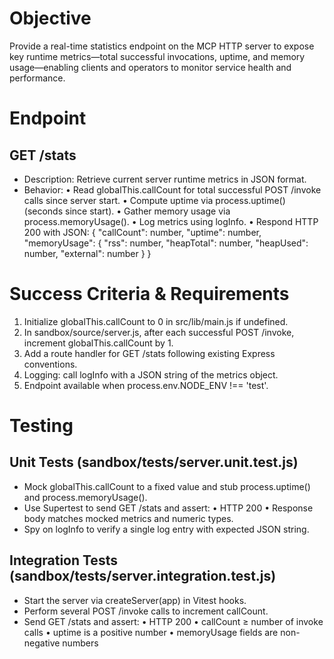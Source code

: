 # Objective
Provide a real-time statistics endpoint on the MCP HTTP server to expose key runtime metrics—total successful invocations, uptime, and memory usage—enabling clients and operators to monitor service health and performance.

# Endpoint

## GET /stats
- Description: Retrieve current server runtime metrics in JSON format.
- Behavior:
  • Read globalThis.callCount for total successful POST /invoke calls since server start.
  • Compute uptime via process.uptime() (seconds since start).
  • Gather memory usage via process.memoryUsage().
  • Log metrics using logInfo.
  • Respond HTTP 200 with JSON:
    {
      "callCount": number,
      "uptime": number,
      "memoryUsage": {
        "rss": number,
        "heapTotal": number,
        "heapUsed": number,
        "external": number
      }
    }

# Success Criteria & Requirements
1. Initialize globalThis.callCount to 0 in src/lib/main.js if undefined.
2. In sandbox/source/server.js, after each successful POST /invoke, increment globalThis.callCount by 1.
3. Add a route handler for GET /stats following existing Express conventions.
4. Logging: call logInfo with a JSON string of the metrics object.
5. Endpoint available when process.env.NODE_ENV !== 'test'.

# Testing

## Unit Tests (sandbox/tests/server.unit.test.js)
- Mock globalThis.callCount to a fixed value and stub process.uptime() and process.memoryUsage().
- Use Supertest to send GET /stats and assert:
  • HTTP 200
  • Response body matches mocked metrics and numeric types.
- Spy on logInfo to verify a single log entry with expected JSON string.

## Integration Tests (sandbox/tests/server.integration.test.js)
- Start the server via createServer(app) in Vitest hooks.
- Perform several POST /invoke calls to increment callCount.
- Send GET /stats and assert:
  • HTTP 200
  • callCount ≥ number of invoke calls
  • uptime is a positive number
  • memoryUsage fields are non-negative numbers
